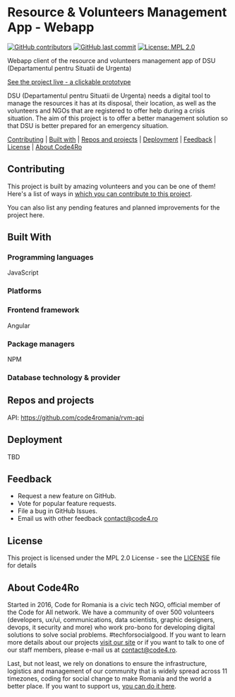 # Resource & Volunteers Management App - Webapp

[![GitHub contributors](https://img.shields.io/github/contributors/code4romania/rvm-client.svg?style=for-the-badge)](https://github.com/code4romania/rvm-client/graphs/contributors) [![GitHub last commit](https://img.shields.io/github/last-commit/code4romania/rvm-client.svg?style=for-the-badge)](https://github.com/code4romania/rvm-client/commits/master) [![License: MPL 2.0](https://img.shields.io/badge/license-MPL%202.0-brightgreen.svg?style=for-the-badge)](https://opensource.org/licenses/MPL-2.0)

Webapp client of the resource and volunteers management app of DSU (Departamentul pentru Situatii de Urgenta)

[See the project live - a clickable prototype](https://www.figma.com/proto/K7Qqywpx1QFVzG1ml2Fa3qsv/Resource-%26-Volunteer-Management-App)

DSU (Departamentul pentru Situatii de Urgenta) needs a digital tool to manage the resources it has at its disposal, their location, as well as the volunteers and NGOs that are registered to offer help during a crisis situation. The aim of this project is to offer a better management solution so that DSU is better prepared for an emergency situation.


[Contributing](#contributing) | [Built with](#built-with) | [Repos and projects](#repos-and-projects) | [Deployment](#deployment) | [Feedback](#feedback) | [License](#license) | [About Code4Ro](#about-code4ro)

## Contributing

This project is built by amazing volunteers and you can be one of them! Here's a list of ways in [which you can contribute to this project](.github/CONTRIBUTING.MD).

You can also list any pending features and planned improvements for the project here.

## Built With

### Programming languages

JavaScript

### Platforms

### Frontend framework

Angular

### Package managers

NPM

### Database technology & provider

## Repos and projects

API: https://github.com/code4romania/rvm-api

## Deployment

TBD

## Feedback

* Request a new feature on GitHub.
* Vote for popular feature requests.
* File a bug in GitHub Issues.
* Email us with other feedback contact@code4.ro

## License 

This project is licensed under the MPL 2.0 License - see the [LICENSE](LICENSE) file for details

## About Code4Ro

Started in 2016, Code for Romania is a civic tech NGO, official member of the Code for All network. We have a community of over 500 volunteers (developers, ux/ui, communications, data scientists, graphic designers, devops, it security and more) who work pro-bono for developing digital solutions to solve social problems. #techforsocialgood. If you want to learn more details about our projects [visit our site](https://www.code4.ro/en/) or if you want to talk to one of our staff members, please e-mail us at contact@code4.ro.

Last, but not least, we rely on donations to ensure the infrastructure, logistics and management of our community that is widely spread across 11 timezones, coding for social change to make Romania and the world a better place. If you want to support us, [you can do it here](https://code4.ro/en/donate/).
